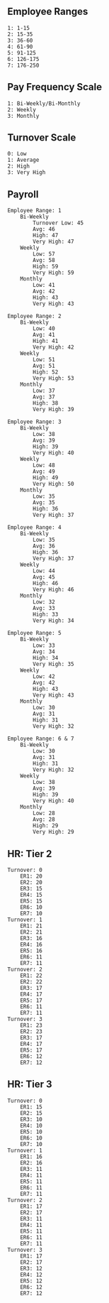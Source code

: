 ## Employee Ranges
    1: 1-15
    2: 15-35
    3: 36-60
    4: 61-90
    5: 91-125
    6: 126-175
    7: 176-250

## Pay Frequency Scale
    1: Bi-Weekly/Bi-Monthly
    2: Weekly
    3: Monthly

## Turnover Scale
    0: Low
    1: Average
    2: High
    3: Very High

## Payroll
    Employee Range: 1
        Bi-Weekly
            Turnover Low: 45
            Avg: 46
            High: 47
            Very High: 47
        Weekly
            Low: 57
            Avg: 58
            High: 59
            Very High: 59
        Monthly
            Low: 41
            Avg: 42
            High: 43
            Very High: 43

    Employee Range: 2
        Bi-Weekly
            Low: 40
            Avg: 41
            High: 41
            Very High: 42
        Weekly
            Low: 51
            Avg: 51
            High: 52
            Very High: 53
        Monthly
            Low: 37
            Avg: 37
            High: 38
            Very High: 39

    Employee Range: 3
        Bi-Weekly
            Low: 38
            Avg: 39
            High: 39
            Very High: 40
        Weekly
            Low: 48
            Avg: 49
            High: 49
            Very High: 50
        Monthly
            Low: 35
            Avg: 35
            High: 36
            Very High: 37

    Employee Range: 4
        Bi-Weekly
            Low: 35
            Avg: 36
            High: 36
            Very High: 37
        Weekly
            Low: 44
            Avg: 45
            High: 46
            Very High: 46
        Monthly
            Low: 32
            Avg: 33
            High: 33
            Very High: 34

    Employee Range: 5
        Bi-Weekly
            Low: 33
            Avg: 34
            High: 34
            Very High: 35
        Weekly
            Low: 42
            Avg: 42
            High: 43
            Very High: 43
        Monthly
            Low: 30
            Avg: 31
            High: 31
            Very High: 32

    Employee Range: 6 & 7
        Bi-Weekly
            Low: 30
            Avg: 31
            High: 31
            Very High: 32
        Weekly
            Low: 38
            Avg: 39
            High: 39
            Very High: 40
        Monthly
            Low: 28
            Avg: 28
            High: 29
            Very High: 29

## HR: Tier 2
    Turnover: 0
        ER1: 20
        ER2: 20
        ER3: 15
        ER4: 15
        ER5: 15
        ER6: 10
        ER7: 10
    Turnover: 1
        ER1: 21
        ER2: 21
        ER3: 16
        ER4: 16
        ER5: 16
        ER6: 11
        ER7: 11
    Turnover: 2
        ER1: 22
        ER2: 22
        ER3: 17
        ER4: 17
        ER5: 17
        ER6: 11
        ER7: 11
    Turnover: 3
        ER1: 23
        ER2: 23
        ER3: 17
        ER4: 17
        ER5: 17
        ER6: 12
        ER7: 12

## HR: Tier 3
    Turnover: 0
        ER1: 15
        ER2: 15
        ER3: 10
        ER4: 10
        ER5: 10
        ER6: 10
        ER7: 10
    Turnover: 1
        ER1: 16
        ER2: 16
        ER3: 11
        ER4: 11
        ER5: 11
        ER6: 11
        ER7: 11
    Turnover: 2
        ER1: 17
        ER2: 17
        ER3: 11
        ER4: 11
        ER5: 11
        ER6: 11
        ER7: 11
    Turnover: 3
        ER1: 17
        ER2: 17
        ER3: 12
        ER4: 12
        ER5: 12
        ER6: 12
        ER7: 12